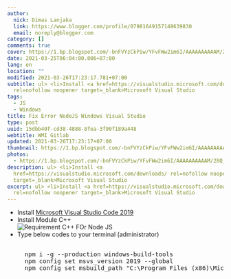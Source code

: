 ```yaml
---
author:
  nick: Dimas Lanjaka
  link: https://www.blogger.com/profile/07981649157148639830
  email: noreply@blogger.com
category: []
comments: true
cover: https://1.bp.blogspot.com/-bnFVYzCkPiw/YFvFWw2im6I/AAAAAAAAAAM/28Q_ctk1SuE-1pskAFYfvVREqij-nsjhACLcBGAsYHQ/s0/VStudio2019-NodeJS.png
date: 2021-03-25T06:04:00.006+07:00
lang: en
location: ""
modified: 2021-03-26T17:23:17.781+07:00
subtitle: ul> <li>Install <a href=https://visualstudio.microsoft.com/downloads/
  rel=nofollow noopener target=_blank>Microsoft Visual Studio
tags:
  - JS
  - Windows
title: Fix Error NodeJS Windows Visual Studio
type: post
uuid: 15dbb40f-cd38-4888-8fea-3f90f189a448
webtitle: WMI Gitlab
updated: 2021-03-26T17:23:17+07:00
thumbnail: https://1.bp.blogspot.com/-bnFVYzCkPiw/YFvFWw2im6I/AAAAAAAAAAM/28Q_ctk1SuE-1pskAFYfvVREqij-nsjhACLcBGAsYHQ/s0/VStudio2019-NodeJS.png
photos:
  - https://1.bp.blogspot.com/-bnFVYzCkPiw/YFvFWw2im6I/AAAAAAAAAAM/28Q_ctk1SuE-1pskAFYfvVREqij-nsjhACLcBGAsYHQ/s0/VStudio2019-NodeJS.png
description: ul> <li>Install <a
  href=https://visualstudio.microsoft.com/downloads/ rel=nofollow noopener
  target=_blank>Microsoft Visual Studio
excerpt: ul> <li>Install <a href=https://visualstudio.microsoft.com/downloads/
  rel=nofollow noopener target=_blank>Microsoft Visual Studio
---
```


<ul>    <li>Install <a href="https://visualstudio.microsoft.com/downloads/" rel="noopener noreferer nofollow" target="_blank">Microsoft Visual Studio Code 2019</a></li>  <li>Install Module C++</li>  <img alt="Requirement C++ FOr Node JS" src="https://1.bp.blogspot.com/-bnFVYzCkPiw/YFvFWw2im6I/AAAAAAAAAAM/28Q_ctk1SuE-1pskAFYfvVREqij-nsjhACLcBGAsYHQ/s0/VStudio2019-NodeJS.png" title="C++ for nodejs">  <li>Type below codes to your terminal (administrator)</li>  <pre>	<br>  npm i -g --production windows-build-tools<br>  npm config set msvs_version 2019 --global<br>  npm config set msbuild_path "C:\Program Files (x86)\Microsoft Visual Studio\2019\Community\MSBuild\Current\Bin\MSBuild.exe"<br>  </pre></ul>